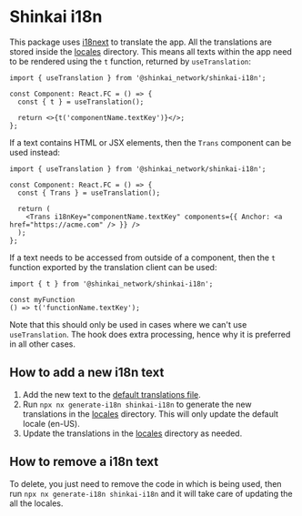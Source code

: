 # Shinkai i18n

This package uses [i18next](https://react.i18next.com/) to translate the app. All the translations
are stored inside the [locales](locales) directory. This means all texts within the app
need to be rendered using the `t` function, returned by `useTranslation`:

```tsx
import { useTranslation } from '@shinkai_network/shinkai-i18n';

const Component: React.FC = () => {
  const { t } = useTranslation();

  return <>{t('componentName.textKey')}</>;
};
```

If a text contains HTML or JSX elements, then the `Trans` component can be used instead:

```tsx
import { useTranslation } from '@shinkai_network/shinkai-i18n';

const Component: React.FC = () => {
  const { Trans } = useTranslation();

  return (
    <Trans i18nKey="componentName.textKey" components={{ Anchor: <a href="https://acme.com" /> }} />
  );
};
```

If a text needs to be accessed from outside of a component, then the `t` function exported by the
translation client can be used:

```tsx
import { t } from '@shinkai_network/shinkai-i18n';

const myFunction
() => t('functionName.textKey');
```

Note that this should only be used in cases where we can't use `useTranslation`. The hook does extra
processing, hence why it is preferred in all other cases.


## How to add a new i18n text

1. Add the new text to the [default translations file](./src/lib/default). 
2. Run `npx nx generate-i18n shinkai-i18n` to generate the new translations in the [locales](locales) directory. This will only update the default locale (en-US).
3. Update the translations in the [locales](locales) directory as needed.

## How to remove a i18n text
To delete, you just need to remove the code in which is being used, then run `npx nx generate-i18n shinkai-i18n` and it will take care of updating the all the locales.






